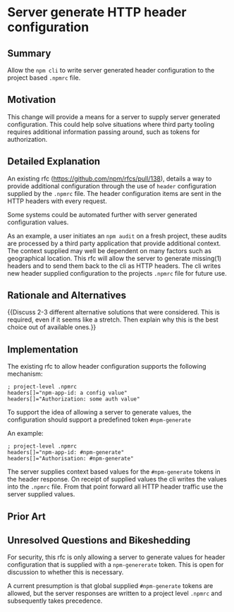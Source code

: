 # Server generate HTTP header configuration

## Summary

Allow the `npm cli` to write server generated header configuration to the project based `.npmrc` file.

## Motivation

This change will provide a means for a server to supply server generated configuration. This could help solve situations where third party tooling requires additional information passing around, such as tokens for authorization.

## Detailed Explanation

An existing rfc (https://github.com/npm/rfcs/pull/138), details a way to provide additional configuration through the use of `header` configuration supplied by the `.npmrc` file. The header configuration items are sent in the HTTP headers with every request.

Some systems could be automated further with server generated configuration values.


As an example, a user initiates an `npm audit` on a fresh project, these audits are processed by a third party application that provide additional context. The context supplied may well be dependent on many factors such as geographical location.
This rfc will allow the server to generate missing(1) headers and to send them back to the cli as HTTP headers. The cli writes new header supplied configuration to the projects `.npmrc` file for future use.

## Rationale and Alternatives

{{Discuss 2-3 different alternative solutions that were considered. This is required, even if it seems like a stretch. Then explain why this is the best choice out of available ones.}}

## Implementation

The existing rfc to allow header configuration supports the following mechanism:
```
; project-level .npmrc
headers[]="npm-app-id: a config value"
headers[]="Authorization: some auth value"
``` 

To support the idea of allowing a server to generate values, the configuration should support a predefined token `#npm-generate`

An example:
```
; project-level .npmrc
headers[]="npm-app-id: #npm-generate"
headers[]="Authorisation: #npm-generate"
```

The server supplies context based values for the `#npm-generate` tokens in the header response. On receipt of supplied values the cli writes the values into the `.npmrc` file. From that point forward all HTTP header traffic use the server supplied values.
  
## Prior Art


## Unresolved Questions and Bikeshedding

For security, this rfc is only allowing a server to generate values for header configuration that is supplied with a `npm-genererate` token. This is open for discussion to whether this is necessary.

A current presumption is that global supplied `#npm-generate` tokens are allowed, but the server responses are written to a project level `.npmrc` and subsequently takes precedence.